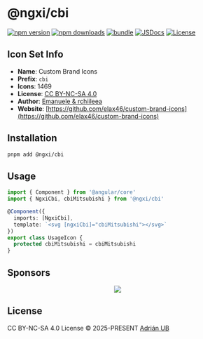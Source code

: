# @ngxi/cbi

[![npm version][npm-version-src]][npm-version-href]
[![npm downloads][npm-downloads-src]][npm-downloads-href]
[![bundle][bundle-src]][bundle-href]
[![JSDocs][jsdocs-src]][jsdocs-href]
[![License][license-src]][license-href]

## Icon Set Info

- **Name**: Custom Brand Icons
- **Prefix**: `cbi`
- **Icons**: 1469
- **License**: [CC BY-NC-SA 4.0](https://github.com/elax46/custom-brand-icons/blob/main/LICENSE)
- **Author**: [Emanuele &amp; rchiileea](https://github.com/elax46/custom-brand-icons)
- **Website**: [https://github.com/elax46/custom-brand-icons](https://github.com/elax46/custom-brand-icons)

## Installation

```sh
pnpm add @ngxi/cbi
```

## Usage

```ts
import { Component } from '@angular/core'
import { NgxiCbi, cbiMitsubishi } from '@ngxi/cbi'

@Component({
  imports: [NgxiCbi],
  template: `<svg [ngxiCbi]="cbiMitsubishi"></svg>`
})
export class UsageIcon {
  protected cbiMitsubishi = cbiMitsubishi
}
```

## Sponsors

<p align="center">
  <a href="https://cdn.jsdelivr.net/gh/adrian-ub/static/sponsors.svg">
    <img src='https://cdn.jsdelivr.net/gh/adrian-ub/static/sponsors.svg'/>
  </a>
</p>

## License

CC BY-NC-SA 4.0 License © 2025-PRESENT [Adrián UB](https://github.com/adrian-ub)

<!-- Badges -->

[npm-version-src]: https://img.shields.io/npm/v/@ngxi/cbi?style=flat&colorA=080f12&colorB=1fa669
[npm-version-href]: https://npmjs.com/package/@ngxi/cbi
[npm-downloads-src]: https://img.shields.io/npm/dm/@ngxi/cbi?style=flat&colorA=080f12&colorB=1fa669
[npm-downloads-href]: https://npmjs.com/package/@ngxi/cbi
[bundle-src]: https://img.shields.io/bundlephobia/minzip/@ngxi/cbi?style=flat&colorA=080f12&colorB=1fa669&label=minzip
[bundle-href]: https://bundlephobia.com/result?p=@ngxi/cbi
[license-src]: https://img.shields.io/npm/l/@ngxi/cbi?style=flat&colorA=080f12&colorB=1fa669
[license-href]: https://github.com/adrian-ub/ngxi/blob/main/LICENSE
[jsdocs-src]: https://img.shields.io/badge/jsdocs-reference-080f12?style=flat&colorA=080f12&colorB=1fa669
[jsdocs-href]: https://www.jsdocs.io/package/@ngxi/cbi
